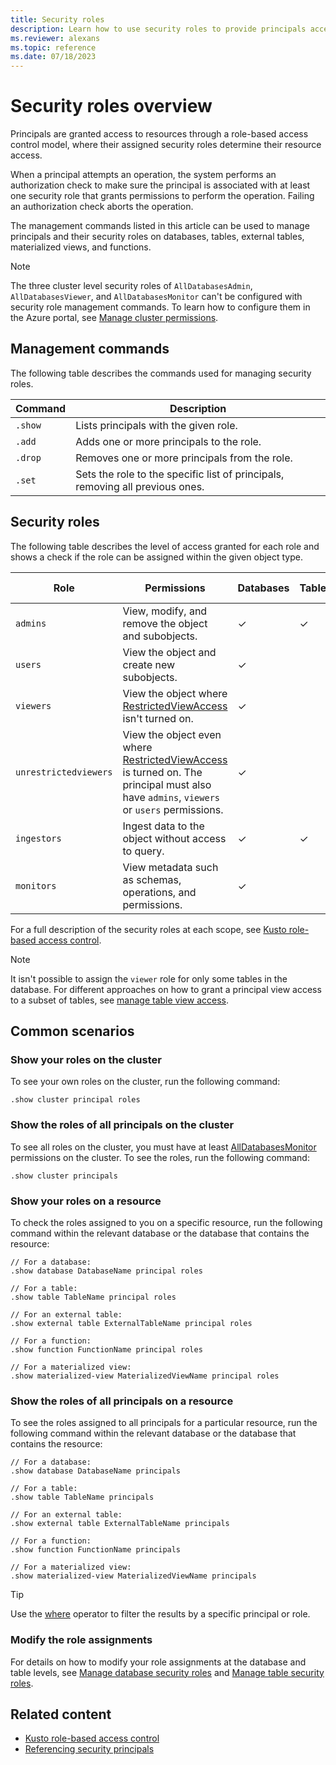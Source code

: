 ```yaml
---
title: Security roles
description: Learn how to use security roles to provide principals access to resources.
ms.reviewer: alexans
ms.topic: reference
ms.date: 07/18/2023
---
```

# Security roles overview

Principals are granted access to resources through a role-based access control model, where their assigned security roles determine their resource access.

When a principal attempts an operation, the system performs an authorization check to make sure the principal is associated with at least one security role that grants permissions to perform the operation. Failing an authorization check aborts the operation.

The management commands listed in this article can be used to manage principals and their security roles on databases, tables, external tables, materialized views, and functions.

> [!NOTE]
> The three cluster level security roles of `AllDatabasesAdmin`, `AllDatabasesViewer`, and `AllDatabasesMonitor` can't be configured with security role management commands. To learn how to configure them in the Azure portal, see [Manage cluster permissions](../../manage-cluster-permissions.md).

## Management commands

The following table describes the commands used for managing security roles.

|Command|Description|
|--|--|
|`.show`|Lists principals with the given role.|
|`.add`|Adds one or more principals to the role.|
|`.drop`|Removes one or more principals from the role.|
|`.set`|Sets the role to the specific list of principals, removing all previous ones.|

## Security roles

The following table describes the level of access granted for each role and shows a check if the role can be assigned within the given object type.

|Role|Permissions|Databases|Tables|External tables|Materialized views|Functions|
|--|--|--|--|--|--|--|
|`admins` | View, modify, and remove the object and subobjects.|&check;|&check;|&check;|&check;|&check;|
|`users` | View the object and create new subobjects.|&check;|||||
|`viewers` | View the object where [RestrictedViewAccess](restricted-view-access-policy.md) isn't turned on.|&check;|||||
|`unrestrictedviewers`| View the object even where [RestrictedViewAccess](restricted-view-access-policy.md) is turned on. The principal must also have `admins`, `viewers` or `users` permissions. |&check;|||||
|`ingestors` | Ingest data to the object without access to query. |&check;|&check;||||
|`monitors` | View metadata such as schemas, operations, and permissions.|&check;|||||

For a full description of the security roles at each scope, see [Kusto role-based access control](access-control/role-based-access-control.md).

> [!NOTE]
> It isn't possible to assign the `viewer` role for only some tables in the database. For different approaches on how to grant a principal view access to a subset of tables, see [manage table view access](manage-table-view-access.md).

## Common scenarios

### Show your roles on the cluster

To see your own roles on the cluster, run the following command:

```kusto
.show cluster principal roles
```

### Show the roles of all principals on the cluster

To see all roles on the cluster, you must have at least [AllDatabasesMonitor](access-control/role-based-access-control.md) permissions on the cluster. To see the roles, run the following command:

```kusto
.show cluster principals
```

### Show your roles on a resource

To check the roles assigned to you on a specific resource, run the following command within the relevant database or the database that contains the resource:

```kusto
// For a database:
.show database DatabaseName principal roles

// For a table:
.show table TableName principal roles

// For an external table:
.show external table ExternalTableName principal roles

// For a function:
.show function FunctionName principal roles

// For a materialized view:
.show materialized-view MaterializedViewName principal roles
```

### Show the roles of all principals on a resource

To see the roles assigned to all principals for a particular resource, run the following command within the relevant database or the database that contains the resource:

```kusto
// For a database:
.show database DatabaseName principals

// For a table:
.show table TableName principals

// For an external table:
.show external table ExternalTableName principals

// For a function:
.show function FunctionName principals

// For a materialized view:
.show materialized-view MaterializedViewName principals
```

> [!TIP]
> Use the [where](../query/where-operator.md) operator to filter the results by a specific principal or role.

### Modify the role assignments

For details on how to modify your role assignments at the database and table levels, see [Manage database security roles](manage-database-security-roles.md) and [Manage table security roles](manage-table-security-roles.md).

## Related content

* [Kusto role-based access control](access-control/role-based-access-control.md)
* [Referencing security principals](access-control/referencing-security-principals.md)
